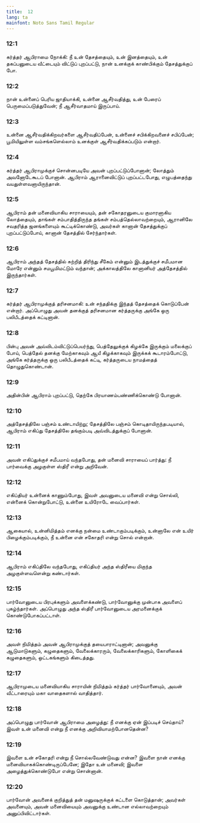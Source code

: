 ```yaml
---
title:  12
lang: ta
mainfont: Noto Sans Tamil Regular
---
```


###  12:1

கர்த்தர் ஆபிராமை நோக்கி: நீ உன் தேசத்தையும், உன் இனத்தையும், உன் தகப்பனுடைய வீட்டையும் விட்டுப் புறப்பட்டு, நான் உனக்குக் காண்பிக்கும் தேசத்துக்குப் போ.

###  12:2

நான் உன்னைப் பெரிய ஜாதியாக்கி, உன்னை ஆசீர்வதித்து, உன் பேரைப் பெருமைப்படுத்துவேன்; நீ ஆசீர்வாதமாய் இருப்பாய்.

###  12:3

உன்னை ஆசீர்வதிக்கிறவர்களை ஆசீர்வதிப்பேன், உன்னைச் சபிக்கிறவனைச் சபிப்பேன்; பூமியிலுள்ள வம்சங்களெல்லாம் உனக்குள் ஆசீர்வதிக்கப்படும் என்றார்.

###  12:4

கர்த்தர் ஆபிராமுக்குச் சொன்னபடியே அவன் புறப்பட்டுப்போனான்; லோத்தும் அவனோடேகூடப் போனான். ஆபிராம் ஆரானைவிட்டுப் புறப்பட்டபோது, எழுபத்தைந்து வயதுள்ளவனாயிருந்தான்.

###  12:5

ஆபிராம் தன் மனைவியாகிய சாராயையும், தன் சகோதரனுடைய குமாரனாகிய லோத்தையும், தாங்கள் சம்பாதித்திருந்த தங்கள் சம்பத்தெல்லாவற்றையும், ஆரானிலே சவதரித்த ஜனங்களையும் கூட்டிக்கொண்டு, அவர்கள் கானான் தேசத்துக்குப் புறப்பட்டுப்போய், கானான் தேசத்தில் சேர்ந்தார்கள்.

###  12:6

ஆபிராம் அந்தத் தேசத்தில் சுற்றித் திரிந்து சீகேம் என்னும் இடத்துக்குச் சமீபமான மோரே என்னும் சமபூமிமட்டும் வந்தான்; அக்காலத்திலே கானானியர் அத்தேசத்தில் இருந்தார்கள்.

###  12:7

கர்த்தர் ஆபிராமுக்குத் தரிசனமாகி: உன் சந்ததிக்கு இந்தத் தேசத்தைக் கொடுப்பேன் என்றார். அப்பொழுது அவன் தனக்குத் தரிசனமான கர்த்தருக்கு அங்கே ஒரு பலிபீடத்தைக் கட்டினான்.

###  12:8

பின்பு அவன் அவ்விடம்விட்டுப்பெயர்ந்து, பெத்தேலுக்குக் கிழக்கே இருக்கும் மலைக்குப் போய், பெத்தேல் தனக்கு மேற்காகவும் ஆயீ கிழக்காகவும் இருக்கக் கூடாரம்போட்டு, அங்கே கர்த்தருக்கு ஒரு பலிபீடத்தைக் கட்டி, கர்த்தருடைய நாமத்தைத் தொழுதுகொண்டான்.

###  12:9

அதின்பின் ஆபிராம் புறப்பட்டு, தெற்கே பிரயாணம்பண்ணிக்கொண்டு போனான்.

###  12:10

அத்தேசத்திலே பஞ்சம் உண்டாயிற்று; தேசத்திலே பஞ்சம் கொடிதாயிருந்தபடியால், ஆபிராம் எகிப்து தேசத்திலே தங்கும்படி அவ்விடத்துக்குப் போனான்.

###  12:11

அவன் எகிப்துக்குச் சமீபமாய் வந்தபோது, தன் மனைவி சாராயைப் பார்த்து: நீ பார்வைக்கு அழகுள்ள ஸ்திரீ என்று அறிவேன்.

###  12:12

எகிப்தியர் உன்னைக் காணும்போது, இவள் அவனுடைய மனைவி என்று சொல்லி, என்னைக் கொன்றுபோட்டு, உன்னை உயிரோடே வைப்பார்கள்.

###  12:13

ஆகையால், உன்னிமித்தம் எனக்கு நன்மை உண்டாகும்படிக்கும், உன்னாலே என் உயிர் பிழைக்கும்படிக்கும், நீ உன்னை என் சகோதரி என்று சொல் என்றான்.

###  12:14

ஆபிராம் எகிப்திலே வந்தபோது, எகிப்தியர் அந்த ஸ்திரீயை மிகுந்த அழகுள்ளவளென்று கண்டார்கள்.

###  12:15

பார்வோனுடைய பிரபுக்களும் அவளைக்கண்டு, பார்வோனுக்கு முன்பாக அவளைப் புகழ்ந்தார்கள். அப்பொழுது அந்த ஸ்திரீ பார்வோனுடைய அரமனைக்குக் கொண்டுபோகப்பட்டாள்.

###  12:16

அவள் நிமித்தம் அவன் ஆபிராமுக்குத் தயைபாராட்டினான்; அவனுக்கு ஆடுமாடுகளும், கழுதைகளும், வேலைக்காரரும், வேலைக்காரிகளும், கோளிகைக் கழுதைகளும், ஒட்டகங்களும் கிடைத்தது.

###  12:17

ஆபிராமுடைய மனைவியாகிய சாராயின் நிமித்தம் கர்த்தர் பார்வோனையும், அவன் வீட்டாரையும் மகா வாதைகளால் வாதித்தார்.

###  12:18

அப்பொழுது பார்வோன் ஆபிராமை அழைத்து: நீ எனக்கு ஏன் இப்படிச் செய்தாய்? இவள் உன் மனைவி என்று நீ எனக்கு அறிவியாமற்போனதென்ன?

###  12:19

இவளை உன் சகோதரி என்று நீ சொல்லவேண்டுவது என்ன? இவளை நான் எனக்கு மனைவியாகக்கொண்டிருப்பேனே; இதோ உன் மனைவி; இவளை அழைத்துக்கொண்டுபோ என்று சொன்னான்.

###  12:20

பார்வோன் அவனைக் குறித்துத் தன் மனுஷருக்குக் கட்டளை கொடுத்தான்; அவர்கள் அவனையும், அவன் மனைவியையும் அவனுக்கு உண்டான எல்லாவற்றையும் அனுப்பிவிட்டார்கள்.

